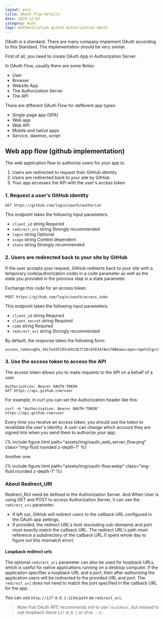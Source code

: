 ```yaml
---
layout: post
title: OAuth Flow Details
date: 2024-12-07
category: Auth
tags: Authentication github Authorization OAuth
---
```


OAuth is a standard. There are many company implement OAuth according to this Standard. The implementation should be very similar.

First of all, you need to create OAuth App in Authorization Server.

In OAuth Flow, usually there are some Roles: 
- User
- Browser
- Website App
- The Authorization Server
- The API

There are different OAuth Flow for defferent app types:
- Single-page app (SPA)
- Web app
- Web API
- Mobile and native apps
- Service, daemon, script

## Web app flow (github implementation)

The web application flow to authorize users for your app is:
1. Users are redirected to request their GitHub identity
2. Users are redirected back to your site by GitHub
3. Your app accesses the API with the user's access token

### 1. Request a user's GitHub identity
```
GET https://github.com/login/oauth/authorize
```
This endpoint takes the following input parameters.
- `client_id`	string	Required
- `redirect_uri`	string	Strongly recommended
- `login`	string	Optional
- `scope`	string	Context dependent
- `state`	string	Strongly recommended

### 2. Users are redirected back to your site by GitHub
If the user accepts your request, GitHub redirects back to your site with a temporary code(authorization code) in a code parameter as well as the state you provided in the previous step in a state parameter. 

Exchange this code for an access token:
```
POST https://github.com/login/oauth/access_toke
```
This endpoint takes the following input parameters.
- `client_id`	string	Required
- `client_secret`	string	Required
- `code`	string	Required
- `redirect_uri`	string	Strongly recommended

By default, the response takes the following form:
```
access_token=gho_16C7e42F292c6912E7710c838347Ae178B4a&scope=repo%2Cgist&token_type=bearer
```

### 3. Use the access token to access the API
The access token allows you to make requests to the API on a behalf of a user.
```
Authorization: Bearer OAUTH-TOKEN
GET https://api.github.com/user
```
For example, in curl you can set the Authorization header like this:
```
curl -H "Authorization: Bearer OAUTH-TOKEN" https://api.github.com/user
```
Every time you receive an access token, you should use the token to revalidate the user's identity. A user can change which account they are signed into when you send them to authorize your app, 

{% include figure.html path="assets/img/oauth_web_server_flow.png" class="img-fluid rounded z-depth-1" %}

Another one:

{% include figure.html path="assets/img/oauth-flow.webp" class="img-fluid rounded z-depth-1" %}

### About Redirect_URI 

Redirect_RUI need be defined in the Authorization Server. 
And When User is using GET and POST to access Authorization Server, it can use the `redirect_uri` parameter. 
- If left out, GitHub will redirect users to the callback URL configured in the OAuth app settings. 
- If provided, the redirect URL's host (excluding sub-domains) and port must exactly match the callback URL. The redirect URL's path must reference a subdirectory of the callback URL.(I spent whole day to figure out this mismatch error)

#### Loopback redirect urls
The optional `redirect_uri` parameter can also be used for loopback URLs, which is useful for native applications running on a desktop computer. If the application specifies a loopback URL and a port, then after authorizing the application users will be redirected to the provided URL and port. The `redirect_uri` does not need to match the port specified in the callback URL for the app.

You can use `http://127.0.0.1:1234/path` as `redirect_uri`.

> Note that OAuth RFC recommends not to use `localhost`, but instead to use loopback literal `127.0.0.1` or `IPv6 ::1`.



